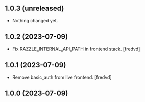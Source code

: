 ## 1.0.3 (unreleased)


- Nothing changed yet.


## 1.0.2 (2023-07-09)


- Fix RAZZLE_INTERNAL_API_PATH in frontend stack. [fredvd]


## 1.0.1 (2023-07-09)

- Remove basic_auth from live frontend. [fredvd]


## 1.0.0 (2023-07-09)